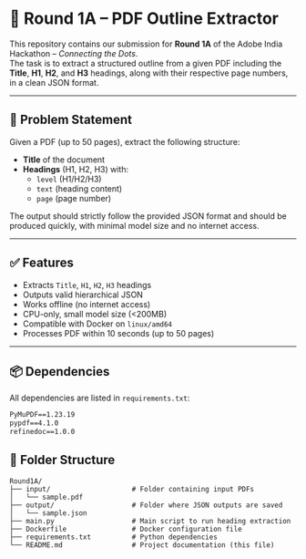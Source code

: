 # 📄 Round 1A – PDF Outline Extractor

This repository contains our submission for **Round 1A** of the Adobe India Hackathon – *Connecting the Dots*.  
The task is to extract a structured outline from a given PDF including the **Title**, **H1**, **H2**, and **H3** headings, along with their respective page numbers, in a clean JSON format.

---

## 🧠 Problem Statement

Given a PDF (up to 50 pages), extract the following structure:
- **Title** of the document
- **Headings** (H1, H2, H3) with:
  - `level` (H1/H2/H3)
  - `text` (heading content)
  - `page` (page number)

The output should strictly follow the provided JSON format and should be produced quickly, with minimal model size and no internet access.

---

## ✅ Features

- Extracts `Title`, `H1`, `H2`, `H3` headings
- Outputs valid hierarchical JSON
- Works offline (no internet access)
- CPU-only, small model size (<200MB)
- Compatible with Docker on `linux/amd64`
- Processes PDF within 10 seconds (up to 50 pages)

---

## 📦 Dependencies

All dependencies are listed in `requirements.txt`:

```txt
PyMuPDF==1.23.19
pypdf==4.1.0
refinedoc==1.0.0

```
## 📁 Folder Structure

```plaintext
Round1A/
├── input/                    # Folder containing input PDFs
│   └── sample.pdf
├── output/                   # Folder where JSON outputs are saved
│   └── sample.json
├── main.py                   # Main script to run heading extraction
├── Dockerfile                # Docker configuration file
├── requirements.txt          # Python dependencies
└── README.md                 # Project documentation (this file)
